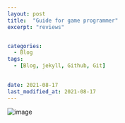 ```yaml
---
layout: post
title:  "Guide for game programmer"
excerpt: "reviews"


categories:
  - Blog
tags:
  - [Blog, jekyll, Github, Git]

 
date: 2021-08-17
last_modified_at: 2021-08-17
---
```


![image](https://user-images.githubusercontent.com/74404132/129590688-8871665b-c2db-4752-83d3-b9582196459d.png)
